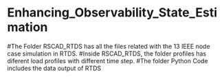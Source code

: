 # Enhancing_Observability_State_Estimation
#The Folder RSCAD_RTDS has all the files related with the 13 IEEE node case simulation in RTDS. 
#Inside RSCAD_RTDS, the folder profiles has diferent load profiles with different time step.
#The folder Python Code includes the data output of RTDS
